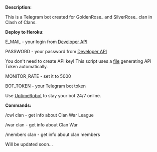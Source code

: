 <b>Description:</b>
  
This is a Telegram bot created for GoldenRose_ and SilverRose_ clan in Clash of Clans.

<b>Deploy to Heroku:</b>

E_MAIL - your login from <a href="https://developer.clashofclans.com/#/">Developer API</a>

PASSWORD - your password from <a href="https://developer.clashofclans.com/#/">Developer API</a>

You don't need to create API key! This script uses a <a href="https://github.com/TheLearneer/supercell-api/blob/master/utils/tokener.js">file</a> generating API Token automatically. 

MONITOR_RATE - set it to 5000

BOT_TOKEN - your Telegram bot token

Use <a href="https://uptimerobot.com">UptimeRobot</a> to stay your bot 24/7 online.

<b>Commands:</b>

/cwl clan - get info about Clan War League

/war clan - get info about Clan War

/members clan - get info about clan members

Will be updated soon...

